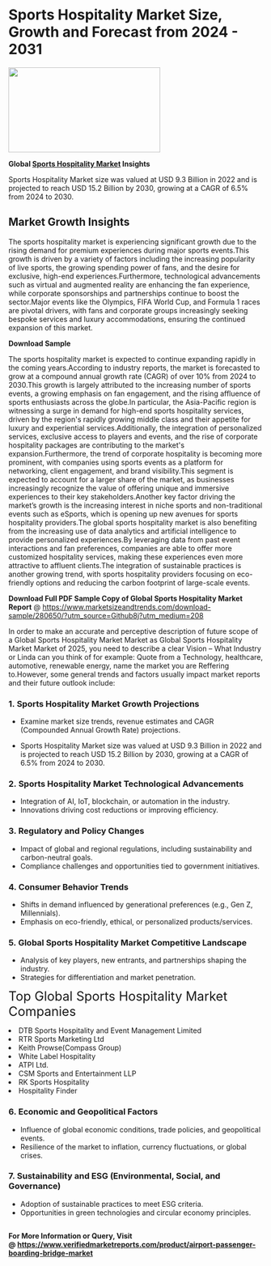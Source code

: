<H1>Sports Hospitality Market Size, Growth and Forecast from 2024 - 2031</H1><img class="aligncenter size-medium wp-image-584254" src="https://thirdeyenews.in/wp-content/uploads/2024/09/Global-Market-Research-300x168.jpeg" alt="" width="300" height="168" /><p><strong>Global&nbsp;<a href="https://www.marketsizeandtrends.com/download-sample/280650/?utm_source=Github8j?utm_medium=208">Sports Hospitality Market</a> Insights</strong></p><p>Sports Hospitality Market size was valued at USD 9.3 Billion in 2022 and is projected to reach USD 15.2 Billion by 2030, growing at a CAGR of 6.5% from 2024 to 2030.</p><p><h2>Market Growth Insights</h2> <p>The sports hospitality market is experiencing significant growth due to the rising demand for premium experiences during major sports events.This growth is driven by a variety of factors including the increasing popularity of live sports, the growing spending power of fans, and the desire for exclusive, high-end experiences.Furthermore, technological advancements such as virtual and augmented reality are enhancing the fan experience, while corporate sponsorships and partnerships continue to boost the sector.Major events like the Olympics, FIFA World Cup, and Formula 1 races are pivotal drivers, with fans and corporate groups increasingly seeking bespoke services and luxury accommodations, ensuring the continued expansion of this market.</p> <p><strong>Download Sample</strong></p> <p>The sports hospitality market is expected to continue expanding rapidly in the coming years.According to industry reports, the market is forecasted to grow at a compound annual growth rate (CAGR) of over 10% from 2024 to 2030.This growth is largely attributed to the increasing number of sports events, a growing emphasis on fan engagement, and the rising affluence of sports enthusiasts across the globe.In particular, the Asia-Pacific region is witnessing a surge in demand for high-end sports hospitality services, driven by the region's rapidly growing middle class and their appetite for luxury and experiential services.Additionally, the integration of personalized services, exclusive access to players and events, and the rise of corporate hospitality packages are contributing to the market's expansion.Furthermore, the trend of corporate hospitality is becoming more prominent, with companies using sports events as a platform for networking, client engagement, and brand visibility.This segment is expected to account for a larger share of the market, as businesses increasingly recognize the value of offering unique and immersive experiences to their key stakeholders.Another key factor driving the market’s growth is the increasing interest in niche sports and non-traditional events such as eSports, which is opening up new avenues for sports hospitality providers.The global sports hospitality market is also benefiting from the increasing use of data analytics and artificial intelligence to provide personalized experiences.By leveraging data from past event interactions and fan preferences, companies are able to offer more customized hospitality services, making these experiences even more attractive to affluent clients.The integration of sustainable practices is another growing trend, with sports hospitality providers focusing on eco-friendly options and reducing the carbon footprint of large-scale events.<p><span class=""><strong>Download Full PDF Sample Copy of Global Sports Hospitality Market Report</strong> @ <a href="https://www.marketsizeandtrends.com/download-sample/280650/?utm_source=Github8j?utm_medium=208" target="_blank">https://www.marketsizeandtrends.com/download-sample/280650/?utm_source=Github8j?utm_medium=208</a></span></p><p>In order to make an accurate and perceptive description of future scope of a Global&nbsp;Sports Hospitality Market Market as Global&nbsp;Sports Hospitality Market Market of 2025, you need to describe a clear Vision &ndash; What Industry or Linda can you think of for example: Quote from a Technology, healthcare, automotive, renewable energy, name the market you are Reffering to.However, some general trends and factors usually impact market reports and their future outlook include:</p><h3>1.&nbsp;<strong>Sports Hospitality Market Growth Projections</strong></h3><ul><li>Examine market size trends, revenue estimates and CAGR (Compounded Annual Growth Rate) projections.</li><li><p>Sports Hospitality Market size was valued at USD 9.3 Billion in 2022 and is projected to reach USD 15.2 Billion by 2030, growing at a CAGR of 6.5% from 2024 to 2030.</p></li></ul><h3>2.&nbsp;<strong>Sports Hospitality Market Technological Advancements</strong></h3><ul><li>Integration of AI, IoT, blockchain, or automation in the industry.</li><li>Innovations driving cost reductions or improving efficiency.</li></ul><h3>3.&nbsp;<strong>Regulatory and Policy Changes</strong></h3><ul><li>Impact of global and regional regulations, including sustainability and carbon-neutral goals.</li><li>Compliance challenges and opportunities tied to government initiatives.</li></ul><h3>4.&nbsp;<strong>Consumer Behavior Trends</strong></h3><ul><li>Shifts in demand influenced by generational preferences (e.g., Gen Z, Millennials).</li><li>Emphasis on eco-friendly, ethical, or personalized products/services.</li></ul><h3>5.&nbsp;<strong>Global Sports Hospitality Market Competitive Landscape</strong></h3><ul><li>Analysis of key players, new entrants, and partnerships shaping the industry.</li><li>Strategies for differentiation and market penetration.</li></ul><p data-pm-slice="1 1 []"><span style="color: inherit; font-family: inherit; font-size: 25px;">Top Global Sports Hospitality Market Companies</span></p><div class="" data-test-id=""><p><li>DTB Sports Hospitality and Event Management Limited</li><li> RTR Sports Marketing Ltd</li><li> Keith Prowse(Compass Group)</li><li> White Label Hospitality</li><li> ATPI Ltd.</li><li> CSM Sports and Entertainment LLP</li><li> RK Sports Hospitality</li><li> Hospitality Finder</li></p></div><h3>6.&nbsp;<strong>Economic and Geopolitical Factors</strong></h3><ul><li>Influence of global economic conditions, trade policies, and geopolitical events.</li><li>Resilience of the market to inflation, currency fluctuations, or global crises.</li></ul><h3>7.&nbsp;<strong>Sustainability and ESG (Environmental, Social, and Governance)</strong></h3><ul><li>Adoption of sustainable practices to meet ESG criteria.</li><li>Opportunities in green technologies and circular economy principles.</li></ul><h2><strong style="font-size: 14px;">For More Information or Query, Visit @&nbsp;</strong><a style="background-color: #ffffff; font-size: 14px;" href="https://www.marketsizeandtrends.com/report/sports-hospitality-market/" target="_blank">https://www.verifiedmarketreports.com/product/airport-passenger-boarding-bridge-market</a></h2>